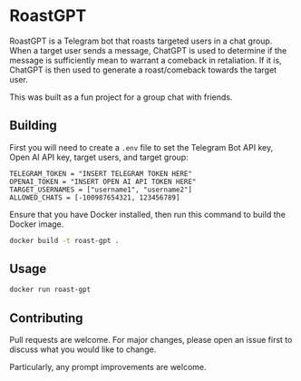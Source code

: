 # RoastGPT

RoastGPT is a Telegram bot that roasts targeted users in a chat group. When a target user sends a message, ChatGPT is used to determine if the message is sufficiently mean to warrant a comeback in retaliation. If it is, ChatGPT is then used to generate a roast/comeback towards the target user.

This was built as a fun project for a group chat with friends.

## Building

First you will need to create a `.env` file to set the Telegram Bot API key, Open AI API key, target users, and target group:

```Dotenv
TELEGRAM_TOKEN = "INSERT TELEGRAM TOKEN HERE"
OPENAI_TOKEN = "INSERT OPEN AI API TOKEN HERE"
TARGET_USERNAMES = ["username1", "username2"]
ALLOWED_CHATS = [-100987654321, 123456789]
```

Ensure that you have Docker installed, then run this command to build the Docker image.

```bash
docker build -t roast-gpt .
```

## Usage

```bash
docker run roast-gpt
```

## Contributing

Pull requests are welcome. For major changes, please open an issue first
to discuss what you would like to change.

Particularly, any prompt improvements are welcome.
